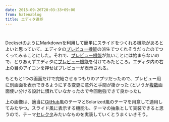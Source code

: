 ```yaml
---
date: 2015-09-26T20:03:33+09:00
from: hatenablog
title: エディタ進捗
---
```


<p><img src="https://pbs.twimg.com/media/CP0mlpvU8AAxUTu.png:large" alt="" /></p>

<p><img src="https://cloud.githubusercontent.com/assets/111689/10117196/736403fa-6489-11e5-81cb-5ccb9edb1e42.png" alt="" /></p>

<p>DecksetのようにMarkdownを利用して簡単にスライドをつくれる機能があるとよいと思っていて、エディタの<a class="keyword" href="http://d.hatena.ne.jp/keyword/%A5%D7%A5%EC%A5%D3%A5%E5%A1%BC%B5%A1%C7%BD">プレビュー機能</a>の派生でつくれそうだったのでつくってみることにした。それで、<a class="keyword" href="http://d.hatena.ne.jp/keyword/%A5%D7%A5%EC%A5%D3%A5%E5%A1%BC%B5%A1%C7%BD">プレビュー機能</a>が無いことには始まらないので、とりあえずエディタに<a class="keyword" href="http://d.hatena.ne.jp/keyword/%A5%D7%A5%EC%A5%D3%A5%E5%A1%BC%B5%A1%C7%BD">プレビュー機能</a>を付けてみたところ。エディタ内の右上の目のアイコンを押せばプレビューが表示される。</p>

<p>もともと1つの画面だけで完結させるつもりのアプリだったので、プレビュー用に別画面を表示できるようにする変更に意外と手間が掛かった (というか<a class="keyword" href="http://d.hatena.ne.jp/keyword/%CA%A3%BF%F4">複数</a>画面使い分ける設計に慣れていなかったので今回勉強できて良かった)。</p>

<p>上の画像は、適当に<a class="keyword" href="http://d.hatena.ne.jp/keyword/GitHub">GitHub</a>風のテーマとSolarized風のテーマを用意して適用してみたやつ。スライド風に表示する機能も、テーマの抽象として実装できると思うので、テーマ<a class="keyword" href="http://d.hatena.ne.jp/keyword/%A5%BB%A5%EC%A5%AF%A5%BF">セレクタ</a>みたいなものを実装していくとうまくいきそう。</p>

